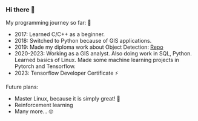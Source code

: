### Hi there 👋

My programming journey so far: 🤖
- 2017: Learned C/C++ as a beginner.
- 2018: Switched to Python because of GIS applications.
- 2019: Made my diploma work about Object Detection: [Repo](https://github.com/tbareas/CV_sentinel_object_detection)
- 2020-2023: Working as a GIS analyst. Also doing work in SQL, Python.
Learned basics of Linux. Made some machine learning projects in Pytorch and Tensorflow.
- 2023: Tensorflow Developer Certificate ⚡

Future plans:
- Master Linux, because it is simply great! 🐼
- Reinforcement learning
- Many more... 🤓

<!--
**tbareas/tbareas** is a ✨ _special_ ✨ repository because its `README.md` (this file) appears on your GitHub profile.

Here are some ideas to get you started:

- 🔭 I’m currently working on ...
- 🌱 I’m currently learning ...
- 👯 I’m looking to collaborate on ...
- 🤔 I’m looking for help with ...
- 💬 Ask me about ...
- 📫 How to reach me: ...
- 😄 Pronouns: ...
- ⚡ Fun fact: ...
-->

